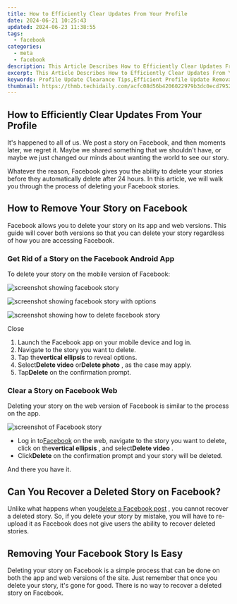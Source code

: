 ```yaml
---
title: How to Efficiently Clear Updates From Your Profile
date: 2024-06-21 10:25:43
updated: 2024-06-23 11:38:55
tags:
  - facebook
categories:
  - meta
  - facebook
description: This Article Describes How to Efficiently Clear Updates From Your Profile
excerpt: This Article Describes How to Efficiently Clear Updates From Your Profile
keywords: Profile Update Clearance Tips,Efficient Profile Update Removal,Quick Profile Update Fixing,Remove Old Profile Updates,Effective Update Cleanup Guide,Streamlining Profile Changes,Update Deletion Techniques
thumbnail: https://thmb.techidaily.com/acfc08d56b4206022979b3dc0ecd7952203549957dd5b874ab0b46f7e315b993.jpg
---
```


## How to Efficiently Clear Updates From Your Profile

 It's happened to all of us. We post a story on Facebook, and then moments later, we regret it. Maybe we shared something that we shouldn't have, or maybe we just changed our minds about wanting the world to see our story.

 Whatever the reason, Facebook gives you the ability to delete your stories before they automatically delete after 24 hours. In this article, we will walk you through the process of deleting your Facebook stories.

## How to Remove Your Story on Facebook

 Facebook allows you to delete your story on its app and web versions. This guide will cover both versions so that you can delete your story regardless of how you are accessing Facebook.

### Get Rid of a Story on the Facebook Android App

To delete your story on the mobile version of Facebook:

![screenshot showing facebook story](https://static1.makeuseofimages.com/wordpress/wp-content/uploads/2022/05/screenshot-showing-facebook-story.jpg)

![screenshot showing facebook story with options](https://static1.makeuseofimages.com/wordpress/wp-content/uploads/2022/05/screenshot-showing-facebook-story-with-options.jpg)

![screenshot showing how to delete facebook story](https://static1.makeuseofimages.com/wordpress/wp-content/uploads/2022/05/screenshot-showing-how-to-delete-facebook-story.jpg)

Close

1. Launch the Facebook app on your mobile device and log in.
2. Navigate to the story you want to delete.
3. Tap the**vertical ellipsis** to reveal options.
4. Select**Delete video** or**Delete photo** , as the case may apply.
5. Tap**Delete** on the confirmation prompt.

### Clear a Story on Facebook Web

 Deleting your story on the web version of Facebook is similar to the process on the app.

![screenshot of Facebook story](https://static1.makeuseofimages.com/wordpress/wp-content/uploads/2022/05/screenshot-of-Facebook-story.JPG)

* Log in to[Facebook](https://www.facebook.com/) on the web, navigate to the story you want to delete, click on the**vertical ellipsis** , and select**Delete video** .
* Click**Delete** on the confirmation prompt and your story will be deleted.

And there you have it.

## Can You Recover a Deleted Story on Facebook?

 Unlike what happens when you[delete a Facebook post](https://www.makeuseof.com/how-to-delete-facebook-posts/) , you cannot recover a deleted story. So, if you delete your story by mistake, you will have to re-upload it as Facebook does not give users the ability to recover deleted stories.

## Removing Your Facebook Story Is Easy

 Deleting your story on Facebook is a simple process that can be done on both the app and web versions of the site. Just remember that once you delete your story, it's gone for good. There is no way to recover a deleted story on Facebook.


<ins class="adsbygoogle"
     style="display:block"
     data-ad-format="autorelaxed"
     data-ad-client="ca-pub-7571918770474297"
     data-ad-slot="1223367746"></ins>



<ins class="adsbygoogle"
     style="display:block"
     data-ad-client="ca-pub-7571918770474297"
     data-ad-slot="8358498916"
     data-ad-format="auto"
     data-full-width-responsive="true"></ins>
